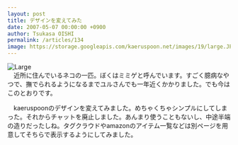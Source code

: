 ```yaml
---
layout: post
title: デザインを変えてみた
date: 2007-05-07 00:00:00 +0900
author: Tsukasa OISHI
permalink: /articles/134
image: https://storage.googleapis.com/kaeruspoon.net/images/19/large.JPG?1300872166
---
```



![Large](https://storage.googleapis.com/kaeruspoon.net/images/19/large.JPG?1300872166)  
　近所に住んでいるネコの一匹。ぼくはミミゲと呼んでいます。すごく臆病なやつで、撫でられるようになるまでユルさんでも一年近くかかりました。でも今はこのとおりです。  

　kaeruspoonのデザインを変えてみました。めちゃくちゃシンプルにしてしまった。それからチャットを廃止しました。あんまり使うこともないし、中途半端の造りだったしね。タグクラウドやamazonのアイテム一覧などは別ページを用意してそちらで表示するようにしてみました。  

